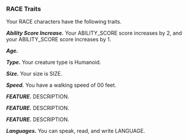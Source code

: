 
### RACE Traits
Your RACE characters have the following traits.

***Ability Score Increase.***
Your ABILITY_SCORE score increases by 2, and your ABILITY_SCORE score increases by 1.

***Age.***

***Type.***
Your creature type is Humanoid.

***Size.***
Your size is SIZE.

***Speed.***
You have a walking speed of 00 feet.

***FEATURE.***
DESCRIPTION.

***FEATURE.***
DESCRIPTION.

***FEATURE.***
DESCRIPTION.

***Languages.***
You can speak, read, and write LANGUAGE.
